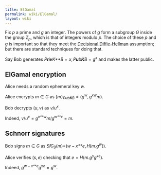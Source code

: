 ```yaml
---
title: ElGamal
permalink: wiki/ElGamal/
layout: wiki
---
```


Fix *p* a prime and *g* an integer. The powers of *g* form a subgroup
*G* inside the group *Z*<sub>*p*</sub>, which is that of integers modulo
*p*. The choice of these *p* and *g* is important so that they meet the
[Decisional
Diffie-Hellman](http://en.wikipedia.org/wiki/Decisional_Diffie%E2%80%93Hellman_assumption)
assumption; but there are standard techniques for doing that.

Say Bob generates
*P**r**i**v**K**B* = *x*, *P**u**b**K**B* = *g*<sup>*x*</sup> and makes
the latter public.

ElGamal encryption
------------------

Alice needs a random ephemeral key *w*.

  
Alice encrypts *m* ∈ *G* as
{*m*}<sub>*P**u**b**K**B*</sub> = (*g*<sup>*w*</sup>, *g*<sup>*x*</sup><sup>*w*</sup>*m*).

Bob decrypts (*u*, *v*) as *v*/*u*<sup>*x*</sup>.

Indeed,
*v*/*u*<sup>*x*</sup> = *g*<sup>*x**w*</sup>*m*/*g*<sup>*w**x*</sup> = *m*.

Schnorr signatures
------------------

  
Bob signs *m* ∈ *G* as
*S**I**G*<sub>*B*</sub>(*m*)=(*w* − *x**e*, *H*(*m*.*g*<sup>*w*</sup>)).

Alice verifies (*s*, *e*) checking that
*e* = *H*(*m*.*g*<sup>*s*</sup>*g*<sup>*x*</sup><sup>*e*</sup>).

Indeed,
*g*<sup>*w* − *x**e*</sup>*g*<sup>*x*</sup><sup>*e*</sup> = *g*<sup>*w*</sup>.


